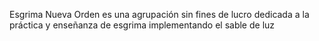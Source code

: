 
Esgrima Nueva Orden es una agrupación sin fines de lucro dedicada a la práctica y enseñanza de esgrima implementando el sable de luz 